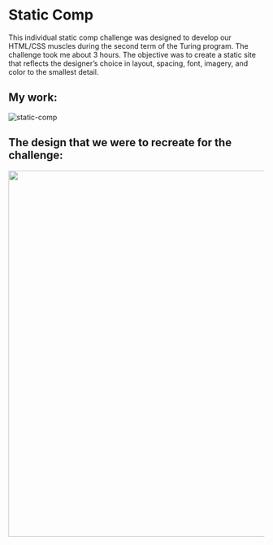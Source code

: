 # Static Comp
This individual static comp challenge was designed to develop our HTML/CSS muscles during the second term of the Turing program. The challenge took me about 3 hours. The objective was to create a static site that reflects the designer’s choice in layout, spacing, font, imagery, and color to the smallest detail.

## My work:
![static-comp](https://user-images.githubusercontent.com/110144802/204417737-4eb5a8db-11f0-4e23-8cbe-0ec0ea4837cb.gif)

## The design that we were to recreate for the challenge:

<img width="721" src="https://user-images.githubusercontent.com/110144802/204416896-c4ff127d-7b31-4297-a8a5-3f4c6d713c38.png">
